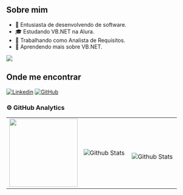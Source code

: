 ## Sobre mim

- 🤔 Entusiasta de desenvolvendo de software.
- 🎓 Estudando VB.NET na Alura.
- 💼 Trabalhando como Analista de Requisitos.
- 🌱 Aprendendo mais sobre VB.NET.

![](https://komarev.com/ghpvc/?username=lusyoliveira&color=006bed)

## Onde me encontrar

[![Linkedin](https://img.shields.io/badge/-lloosilva-blue?style=flat-square&logo=Linkedin&logoColor=white&link=lloosilva)](https://www.linkedin.com/in/lloosilva)
[![GitHub](https://img.shields.io/github/followers/iuricode?label=follow&style=social)](https://github.com/lusyoliveira)

### ⚙️ GitHub Analytics

<table>
  <tr>
    <td>
       <img height="180em" src="https://github-readme-stats.vercel.app/api?username=lusyoliveira&theme=dark&show_icons=true" />
    </td>
    <td>
      <img
        align="left"
        src="https://github-readme-stats.vercel.app/api/top-langs/?username=lusyoliveira&theme=dark&hide_border=false&include_all_commits=true&count_private=true&layout=compact"
        alt="Github Stats"
      />
    </td>
    <td>
      <br />
      <img
        align="left"
        src="https://github-readme-streak-stats.herokuapp.com/?user=lusyoliveira&theme=dark&hide_border=false"
        alt="Github Stats"
      />
    </td>
  </tr>
</table>
